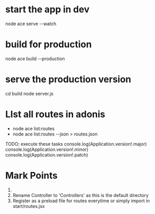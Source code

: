 # start the app in dev

node ace serve --watch

# build for production

node ace build --production

# serve the production version

cd build
node server.js

# LIst all routes in adonis

- node ace list:routes
- node ace list:routes --json > routes.json

TODO: execute these tasks
console.log(Application.version!.major)
console.log(Application.version!.minor)
console.log(Application.version!.patch)

# Mark Points

1.
2. Rename Controller to 'Controllers' as this is the default directory
3. Register as a preload file for routes everytime or simply import in start/routes.jsx
